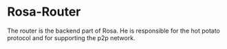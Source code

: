 # Rosa-Router
The router is the backend part of Rosa. He is responsible for the hot potato protocol and for supporting the p2p network.